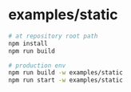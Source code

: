 # examples/static

```bash
# at repository root path
npm install
npm run build

# production env
npm run build -w examples/static
npm run start -w examples/static
```
